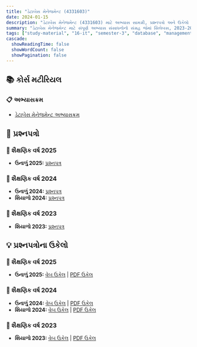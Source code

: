 ```yaml
---
title: "ડેટાબેસ મેનેજમેન્ટ (4331603)"
date: 2024-01-15
description: "ડેટાબેસ મેનેજમેન્ટ (4331603) માટે અભ્યાસ સામગ્રી, પ્રશ્નપત્રો અને ઉકેલો - ઇન્ફોર્મેશન ટેકનોલોજી, સેમેસ્ટર 3"
summary: "ડેટાબેસ મેનેજમેન્ટ માટે સંપૂર્ણ અભ્યાસ સંસાધનોનો સંગ્રહ જેમાં સિલેબસ, 2023-2025ના પ્રશ્નપત્રો અને વિગતવાર ઉકેલોનો સમાવેશ થાય છે"
tags: ["study-material", "16-it", "semester-3", "database", "management", "4331603"]
cascade:
  showReadingTime: false
  showWordCount: false
  showPagination: false
---
```


## 📚 કોર્સ મટીરિયલ

### 📋 અભ્યાસક્રમ

- [ડેટાબેસ મેનેજમેન્ટ અભ્યાસક્રમ](4331603.pdf)

## 📝 પ્રશ્નપત્રો

### 📅 શૈક્ષણિક વર્ષ 2025

- **ઉનાળું 2025:** [પ્રશ્નપત્ર](4331603-Summer-2025.pdf)

### 📅 શૈક્ષણિક વર્ષ 2024

- **ઉનાળું 2024:** [પ્રશ્નપત્ર](4331603-Summer-2024.pdf)
- **શિયાળો 2024:** [પ્રશ્નપત્ર](4331603-Winter-2024.pdf)

### 📅 શૈક્ષણિક વર્ષ 2023

- **શિયાળો 2023:** [પ્રશ્નપત્ર](4331603-Winter-2023.pdf)

## 💡 પ્રશ્નપત્રોના ઉકેલો

### 📅 શૈક્ષણિક વર્ષ 2025

- **ઉનાળું 2025:** [વેબ ઉકેલ](4331603-summer-2025-solution) | [PDF ઉકેલ](4331603-summer-2025-solution.gu.pdf)

### 📅 શૈક્ષણિક વર્ષ 2024

- **ઉનાળું 2024:** [વેબ ઉકેલ](4331603-summer-2024-solution) | [PDF ઉકેલ](4331603-summer-2024-solution.gu.pdf)
- **શિયાળો 2024:** [વેબ ઉકેલ](4331603-winter-2024-solution) | [PDF ઉકેલ](4331603-winter-2024-solution.gu.pdf)

### 📅 શૈક્ષણિક વર્ષ 2023

- **શિયાળો 2023:** [વેબ ઉકેલ](4331603-winter-2023-solution) | [PDF ઉકેલ](4331603-winter-2023-solution.gu.pdf)
